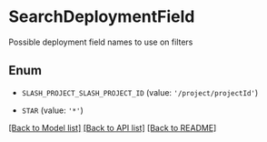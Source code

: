 # SearchDeploymentField

Possible deployment field names to use on filters

## Enum

* `SLASH_PROJECT_SLASH_PROJECT_ID` (value: `'/project/projectId'`)

* `STAR` (value: `'*'`)

[[Back to Model list]](../README.md#documentation-for-models) [[Back to API list]](../README.md#documentation-for-api-endpoints) [[Back to README]](../README.md)


